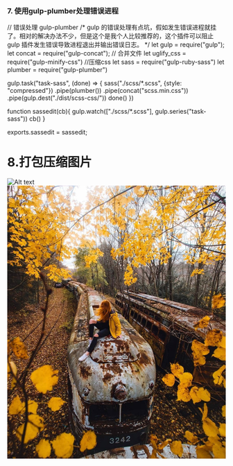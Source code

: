 
### **7. 使用gulp-plumber处理错误进程**

//  错误处理 gulp-plumber 
/*
    gulp 的错误处理有点坑，假如发生错误进程就挂了。相对的解决办法不少，但是这个是我个人比较推荐的，这个插件可以阻止 gulp 插件发生错误导致进程退出并输出错误日志。
 */
let gulp = require("gulp");
let concat = require("gulp-concat"); // 合并文件
let uglify_css = require("gulp-minify-css") //压缩css
let sass = require("gulp-ruby-sass")
let plumber = require("gulp-plumber")

gulp.task("task-sass", (done) => {
    sass("./scss/*.scss", {style: "compressed"})
        .pipe(plumber())
        .pipe(concat("scss.min.css"))
        .pipe(gulp.dest("./dist/scss-css/"))
    done()
})

function sassedit(cb){
    gulp.watch(["./scss/*.scss"], gulp.series("task-sass"))
    cb()
}

exports.sassedit = sassedit;

# 8.打包压缩图片
![Alt text](http://pic9.nipic.com/20100923/2531170_140325352643_2.jpg "Optional title")
![Alt text](../images/02.jpg "Optional title")
